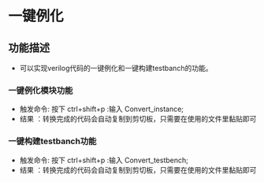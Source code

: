 
# 一键例化
## 功能描述
- 可以实现verilog代码的一键例化和一键构建testbanch的功能。

### 一键例化模块功能

- 触发命令: 按下 ctrl+shift+p :输入 Convert_instance;
- 结果    ：转换完成的代码会自动复制到剪切板，只需要在使用的文件里黏贴即可

### 一键构建testbanch功能

- 触发命令: 按下 ctrl+shift+p :输入 Convert_testbench;
- 结果    ：转换完成的代码会自动复制到剪切板，只需要在使用的文件里黏贴即可
